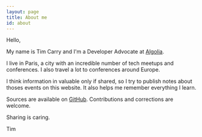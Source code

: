 ```yaml
---
layout: page
title: About me
id: about
---
```


Hello,

My name is Tim Carry and I'm a Developer Advocate at [Algolia][1].

I live in Paris, a city with an incredible number of tech meetups and
conferences. I also travel a lot to conferences around Europe.

I think information in valuable only if shared, so I try to publish notes about
thoses events on this website. It also helps me remember everything I learn.

Sources are available on [GitHub][2]. Contributions and corrections are welcome.

Sharing is caring.

Tim

[1]: https://www.algolia.com/
[2]: https://github.com/pixelastic/meetups.pixelastic.com
